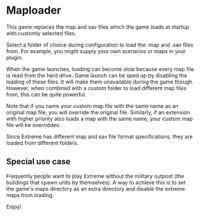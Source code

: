 # Maploader
This game replaces the map and sav files which the game loads at startup with customly selected files.

Select a folder of choice during configuration to load the .map and .sav files from. For example, you might supply your own scenarios or maps in your plugin.

When the game launches, loading can become slow because every map file is read from the hard drive. Game launch can be sped up by disabling the loading of these files. It will make them unavailable during the game though.
However, when combined with a custom folder to load different map files from, this can be quite powerful.

Note that if you name your custom map file with the same name as an original map file, you will override the original file.
Similarly, if an extension with higher priority also loads a map with the same name, your custom map file will be overridden.

Since Extreme has different map and sav file format specifications, they are loaded from different folders.

## Special use case
Frequently people want to play Extreme without the military outpost (the buildings that spawn units by themselves).
A way to achieve this is to set the game's maps directory as an extra directory and disable the extreme maps from loading.

Enjoy!

